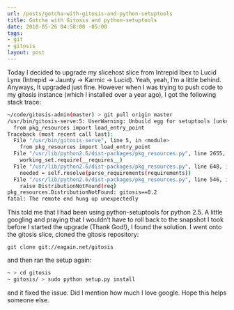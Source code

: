 ```yaml
---
url: /posts/gotcha-with-gitosis-and-python-setuptools
title: Gotcha with Gitosis and python-setuptools
date: 2010-05-26 04:58:00 -05:00
tags:
- git
- gitosis
layout: post
---
```


Today I decided to upgrade my slicehost slice from Intrepid Ibex to Lucid Lynx (Intrepid → Jaunty → Karmic → Lucid). Yeah, yeah, I’m a little behind. Anyways, It upgraded just fine. However when I was trying to push code to my gitosis instance (which I installed over a year ago), I got the following stack trace:

```bash
~/code/gitosis-admin(master) > git pull origin master
/usr/bin/gitosis-serve:5: UserWarning: Unbuild egg for setuptools [unknown version] (/usr/lib/python2.6)
  from pkg_resources import load_entry_point
Traceback (most recent call last):
  File "/usr/bin/gitosis-serve", line 5, in <module>
    from pkg_resources import load_entry_point
  File "/usr/lib/python2.6/dist-packages/pkg_resources.py", line 2655, in <module>
    working_set.require(__requires__)
  File "/usr/lib/python2.6/dist-packages/pkg_resources.py", line 648, in <module>
    needed = self.resolve(parse_requirements(requirements))
  File "/usr/lib/python2.6/dist-packages/pkg_resources.py", line 546, in <module>
    raise DistributionNotFound(req)
pkg_resources.DistributionNotFound: gitosis==0.2
fatal: The remote end hung up unexpectedly
```

This told me that I had been using python-setuptools for python 2.5. A little googling and praying that I wouldn’t have to roll back to the snapshot I took before I started the upgrade (Thank God!), I found the solution. I went onto the gitosis slice, cloned the gitosis repository:

`git clone git://eagain.net/gitosis`

and then ran the setup again:

```bash
~ > cd gitosis
~ gitosis/ > sudo python setup.py install
```

and it fixed the issue. Did I mention how much I love google. Hope this helps someone else.
